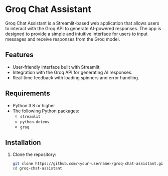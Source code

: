 # Groq Chat Assistant

Groq Chat Assistant is a Streamlit-based web application that allows users to interact with the Groq API to generate AI-powered responses. The app is designed to provide a simple and intuitive interface for users to input messages and receive responses from the Groq model.

## Features
- User-friendly interface built with Streamlit.
- Integration with the Groq API for generating AI responses.
- Real-time feedback with loading spinners and error handling.

## Requirements
- Python 3.8 or higher
- The following Python packages:
  - `streamlit`
  - `python-dotenv`
  - `groq`

## Installation

1. Clone the repository:
   ```bash
   git clone https://github.com/<your-username>/groq-chat-assistant.git
   cd groq-chat-assistant